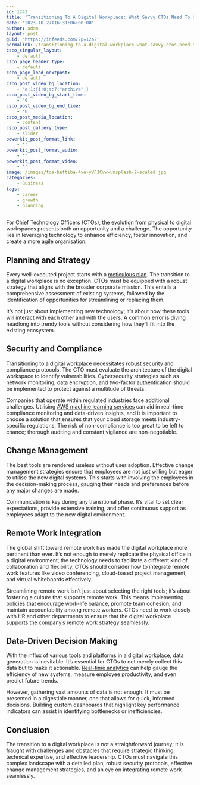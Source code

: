 ```yaml
---
id: 1242
title: 'Transitioning To A Digital Workplace: What Savvy CTOs Need To Know'
date: '2023-10-27T16:31:06+00:00'
author: adam
layout: post
guid: 'https://infeeds.com/?p=1242'
permalink: /transitioning-to-a-digital-workplace-what-savvy-ctos-need-to-know/
csco_singular_layout:
    - default
csco_page_header_type:
    - default
csco_page_load_nextpost:
    - default
csco_post_video_bg_location:
    - 'a:1:{i:0;s:7:"archive";}'
csco_post_video_bg_start_time:
    - '0'
csco_post_video_bg_end_time:
    - '0'
csco_post_media_location:
    - content
csco_post_gallery_type:
    - slider
powerkit_post_format_link:
    - ''
powerkit_post_format_audio:
    - ''
powerkit_post_format_video:
    - ''
image: /images/toa-heftiba-4xe-yVFJCvw-unsplash-2-scaled.jpg
categories:
    - Business
tags:
    - career
    - growth
    - planning
---
```


For Chief Technology Officers (CTOs), the evolution from physical to digital workspaces presents both an opportunity and a challenge. The opportunity lies in leveraging technology to enhance efficiency, foster innovation, and create a more agile organisation.

## **Planning and Strategy**

Every well-executed project starts with a [meticulous plan](https://www.cipd.org/uk/knowledge/factsheets/change-management-factsheet/). The transition to a digital workplace is no exception. CTOs must be equipped with a robust strategy that aligns with the broader corporate mission. This entails a comprehensive assessment of existing systems, followed by the identification of opportunities for streamlining or replacing them.

It’s not just about implementing new technology; it’s about how these tools will interact with each other and with the users. A common error is diving headlong into trendy tools without considering how they’ll fit into the existing ecosystem.

## **Security and Compliance**

Transitioning to a digital workplace necessitates robust security and compliance protocols. The CTO must evaluate the architecture of the digital workspace to identify vulnerabilities. Cybersecurity strategies such as network monitoring, data encryption, and two-factor authentication should be implemented to protect against a multitude of threats.

Companies that operate within regulated industries face additional challenges. Utilising [AWS machine learning services](https://www.xtremax.com/amazon-web-services) can aid in real-time compliance monitoring and data-driven insights, and it is important to choose a solution that ensures that your cloud storage meets industry-specific regulations. The risk of non-compliance is too great to be left to chance; thorough auditing and constant vigilance are non-negotiable.

## **Change Management**

The best tools are rendered useless without user adoption. Effective change management strategies ensure that employees are not just willing but eager to utilise the new digital systems. This starts with involving the employees in the decision-making process, gauging their needs and preferences before any major changes are made.

Communication is key during any transitional phase. It’s vital to set clear expectations, provide extensive training, and offer continuous support as employees adapt to the new digital environment.

## **Remote Work Integration**

The global shift toward remote work has made the digital workplace more pertinent than ever. It’s not enough to merely replicate the physical office in a digital environment; the technology needs to facilitate a different kind of collaboration and flexibility. CTOs should consider how to integrate remote work features like video conferencing, cloud-based project management, and virtual whiteboards effectively.

Streamlining remote work isn’t just about selecting the right tools; it’s about fostering a culture that supports remote work. This means implementing policies that encourage work-life balance, promote team cohesion, and maintain accountability among remote workers. CTOs need to work closely with HR and other departments to ensure that the digital workplace supports the company’s remote work strategy seamlessly.

## **Data-Driven Decision Making**

With the influx of various tools and platforms in a digital workplace, data generation is inevitable. It’s essential for CTOs to not merely collect this data but to make it actionable. [Real-time analytics](https://startupsmagazine.co.uk/article-why-data-analytics-secret-sauce-startup-success) can help gauge the efficiency of new systems, measure employee productivity, and even predict future trends.

However, gathering vast amounts of data is not enough. It must be presented in a digestible manner, one that allows for quick, informed decisions. Building custom dashboards that highlight key performance indicators can assist in identifying bottlenecks or inefficiencies.

## **Conclusion**

The transition to a digital workplace is not a straightforward journey; it is fraught with challenges and obstacles that require strategic thinking, technical expertise, and effective leadership. CTOs must navigate this complex landscape with a detailed plan, robust security protocols, effective change management strategies, and an eye on integrating remote work seamlessly.